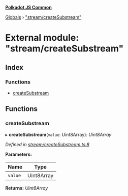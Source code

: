 **[Polkadot JS Common](../README.md)**

[Globals](../globals.md) › ["stream/createSubstream"](_stream_createsubstream_.md)

# External module: "stream/createSubstream"

## Index

### Functions

* [createSubstream](_stream_createsubstream_.md#createsubstream)

## Functions

###  createSubstream

▸ **createSubstream**(`value`: Uint8Array): *Uint8Array*

*Defined in [stream/createSubstream.ts:8](https://github.com/polkadot-js/common/blob/dc55f21/packages/trie-codec/src/stream/createSubstream.ts#L8)*

**Parameters:**

Name | Type |
------ | ------ |
`value` | Uint8Array |

**Returns:** *Uint8Array*